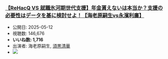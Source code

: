 ### [【ReHacQ VS 就職氷河期世代支援】年金貰えないは本当か？支援の必要性はデータを基に検討せよ！【海老原嗣生vs永濱利廣】](https://www.youtube.com/watch?v=CDQkiBIi5q8)
-   公開日: 2025-05-12
-   視聴数: 146,676
-   **いいね数: 1,716**
-   出演者: 海老原嗣生, [須黒清華](/rehacq_fan/people/須黒清華 "wikilink")
- [![](https://img.youtube.com/vi/CDQkiBIi5q8/hqdefault.jpg)](https://www.youtube.com/watch?v=CDQkiBIi5q8)
